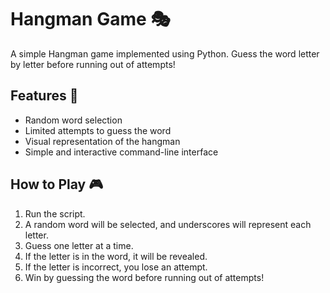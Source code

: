 # Hangman Game 🎭  
                 
A simple Hangman game implemented using Python. Guess the word letter by letter before running out of attempts! 
 
## Features 🚀 
- Random word selection
- Limited attempts to guess the word 
- Visual representation of the hangman
- Simple and interactive command-line interface
 
## How to Play 🎮
1. Run the script.
2. A random word will be selected, and underscores will represent each letter.
3. Guess one letter at a time.
4. If the letter is in the word, it will be revealed.
5. If the letter is incorrect, you lose an attempt.
6. Win by guessing the word before running out of attempts!

